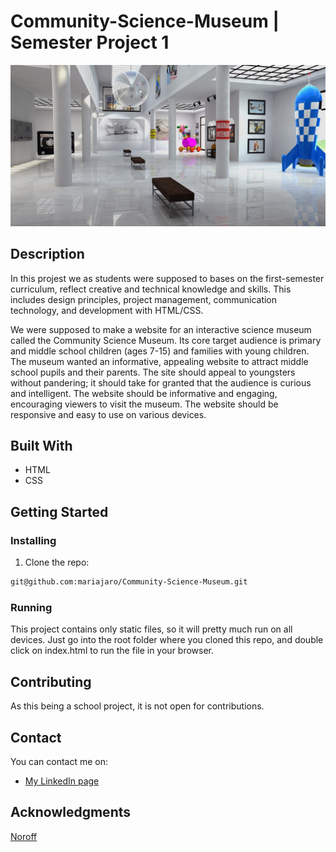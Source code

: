 # Community-Science-Museum | Semester Project 1

![logo](images/exhibition-1863344_1920.jpg)


## Description

In this projest we as students were supposed to bases on the first-semester curriculum, reflect creative and technical knowledge and skills. This includes design principles, project management, communication technology, and development with HTML/CSS.

We were supposed to make a website for an interactive science museum called the Community Science Museum. Its core target audience is primary and middle school children (ages 7-15) and families with young children. The museum wanted an informative, appealing website to attract middle school pupils and their parents. The site should appeal to youngsters without pandering; it should take for granted that the audience is curious and intelligent. The website should be informative and engaging, encouraging viewers to visit the museum. The website should be responsive and easy to use on various devices.

## Built With

- HTML
- CSS

## Getting Started

### Installing 

1. Clone the repo:

```bash
git@github.com:mariajaro/Community-Science-Museum.git
```

### Running

This project contains only static files, so it will pretty much run on all devices. Just go into the root folder where you cloned this repo, and double click on index.html to run the file in your browser.

## Contributing

As this being a school project, it is not open for contributions.

## Contact

You can contact me on:
- [My LinkedIn page](https://www.linkedin.com/in/maria-jaroszewska-94a63b241/)


## Acknowledgments

[Noroff](https://www.noroff.no/en)
